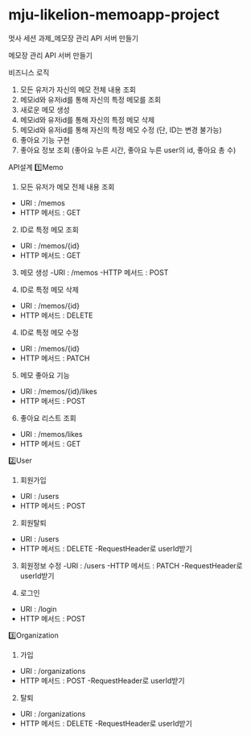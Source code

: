 # mju-likelion-memoapp-project
멋사 세션 과제_메모장 관리 API 서버 만들기

메모장 관리 API 서버 만들기 

비즈니스 로직
1) 모든 유저가 자신의 메모 전체 내용 조회
2) 메모id와 유저id를 통해 자신의 특정 메모를 조회
3) 새로운 메모 생성
4) 메모id와 유저id를 통해 자신의 특정 메모 삭제
5) 메모id와 유저id를 통해 자신의 특정 메모 수정 (단, ID는 변경 불가능)
6) 좋아요 기능 구현
7) 좋아요 정보 조회 (좋아요 누른 시간, 좋아요 누른 user의 id, 좋아요 총 수)

API설계
1️⃣Memo
1) 모든 유저가 메모 전체 내용 조회
- URI : /memos
- HTTP 메서드 : GET

2) ID로 특정 메모 조회
- URI : /memos/{id}
- HTTP 메서드 : GET

3) 메모 생성
-URI : /memos
-HTTP 메서드 : POST

3) ID로 특정 메모 삭제
- URI : /memos/{id}
- HTTP 메서드 : DELETE

4) ID로 특정 메모 수정
- URI : /memos/{id}
- HTTP 메서드 : PATCH

5) 메모 좋아요 기능
- URI : /memos/{id}/likes
- HTTP 메서드 : POST

6) 좋아요 리스트 조회
- URI : /memos/likes
- HTTP 메서드 : GET

2️⃣User

1) 회원가입
- URI : /users
- HTTP 메서드 : POST

2) 회원탈퇴
- URI : /users
- HTTP 메서드 : DELETE
-RequestHeader로 userId받기

3) 회원정보 수정
-URI : /users
-HTTP 메서드 : PATCH
-RequestHeader로 userId받기

3) 로그인
- URI : /login
- HTTP 메서드 : POST

3️⃣Organization

1) 가입
- URI : /organizations
- HTTP 메서드 : POST
-RequestHeader로 userId받기

2) 탈퇴
- URI : /organizations
- HTTP 메서드 : DELETE
-RequestHeader로 userId받기
